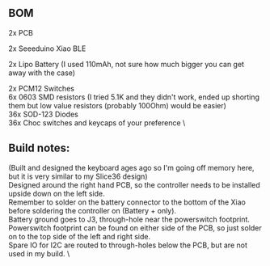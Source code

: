 ## BOM

2x PCB 

2x Seeeduino Xiao BLE 

2x Lipo Battery (I used 110mAh, not sure how much bigger you can get away with the case) 

2x PCM12 Switches \
6x 0603 SMD resistors (I tried 5.1K and they didn't work, ended up shorting them but low value resistors (probably 100Ohm) would be easier) \
36x SOD-123 Diodes \
36x Choc switches and keycaps of your preference \

## Build notes:
(Built and designed the keyboard ages ago so I'm going off memory here, but it is very similar to my Slice36 design)\
Designed around the right hand PCB, so the controller needs to be installed upside down on the left side. \
Remember to solder on the battery connector to the bottom of the Xiao before soldering the controller on (Battery + only). \
Battery ground goes to J3, through-hole near the powerswitch footprint. \
Powerswitch footprint can be found on either side of the PCB, so just solder on to the top side of the left and right side. \
Spare IO for I2C are routed to through-holes below the PCB, but are not used in my build. \

